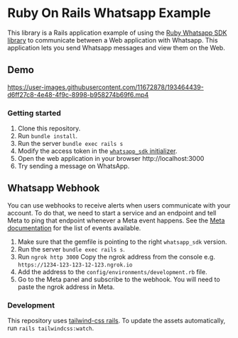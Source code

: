 # Ruby On Rails Whatsapp Example

This library is a Rails application example of using the [Ruby Whatsapp SDK library](https://github.com/ignacio-chiazzo/ruby_whatsapp_sdk) to communicate between a Web application with Whatsapp.
This application lets you send Whatsapp messages and view them on the Web.


## Demo

https://user-images.githubusercontent.com/11672878/193464439-d6ff27c8-4e48-4f9c-8998-b958274b69f6.mp4




### Getting started

1. Clone this repository.
1. Run `bundle install`.
1. Run the server `bundle exec rails s`
1. Modify the access token in the [`whatsapp_sdk` initializer](https://github.com/ignacio-chiazzo/ruby_on_rails_whatsapp_example/blob/main/config/initializers/whatsapp_sdk.rb#L2). 
1. Open the web application in your browser http://localhost:3000
1. Try sending a message on WhatsApp.

## Whatsapp Webhook

You can use webhooks to receive alerts when users communicate with your account. To do that, we need to start a service and an endpoint and tell Meta to ping that endpoint whenever a Meta event happens. See the [Meta documentation](https://developers.facebook.com/docs/whatsapp/cloud-api/webhooks/components) for the list of events available.

1. Make sure that the gemfile is pointing to the right `whatsapp_sdk` version.
1. Run the server `bundle exec rails s`.
1. Run `ngrok http 3000` 
Copy the ngrok address from the console e.g. `https://1234-123-123-12-123.ngrok.io`
1. Add the address to the `config/environments/development.rb` file.
1. Go to the Meta panel and subscribe to the webhook. You will need to paste the ngrok address in Meta.

### Development

This repository uses [tailwind-css rails](https://github.com/rails/tailwindcss-rails). To update the assets automatically, run `rails tailwindcss:watch`.
